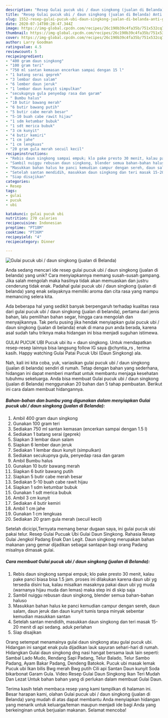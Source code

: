 ```yaml
---
description: "Resep Gulai pucuk ubi / daun singkong (jualan di Belanda) Anti Gagal"
title: "Resep Gulai pucuk ubi / daun singkong (jualan di Belanda) Anti Gagal"
slug: 1552-resep-gulai-pucuk-ubi-daun-singkong-jualan-di-belanda-anti-gagal
date: 2020-07-14T00:28:47.344Z
image: https://img-global.cpcdn.com/recipes/26c190b39c4fa35b/751x532cq70/gulai-pucuk-ubi-daun-singkong-jualan-di-belanda-foto-resep-utama.jpg
thumbnail: https://img-global.cpcdn.com/recipes/26c190b39c4fa35b/751x532cq70/gulai-pucuk-ubi-daun-singkong-jualan-di-belanda-foto-resep-utama.jpg
cover: https://img-global.cpcdn.com/recipes/26c190b39c4fa35b/751x532cq70/gulai-pucuk-ubi-daun-singkong-jualan-di-belanda-foto-resep-utama.jpg
author: Larry Goodman
ratingvalue: 4.5
reviewcount: 5
recipeingredient:
- "400 gram daun singkong"
- "100 gram teri"
- "750 ml santan kemasan encerkan sampai dengan 15 l"
- "1 batang serai geprek"
- "3 lembar daun salam"
- "6 lember daun jeruk"
- "1 lembar daun kunyit simpulkan"
- "secukupnya gula penyedap rasa dan garam"
- " Bumbu halus"
- "10 butir bawang merah"
- "6 butir bawang putih"
- "5 butir cabe merah besar"
- "5-10 buah cabe rawit hijau"
- "1 sdm ketumbar bubuk"
- "1 sdt merica bubuk"
- "3 cm kunyit"
- "4 butir kemiri"
- "1 cm jahe"
- "1 cm lengkuas"
- "20 gram gula merah secuil kecil"
recipeinstructions:
- "Rebis daun singkong sampai empuk; klo pake presto 30 menit, kalau pake panci biasa bisa 1.5 jam. proses ini dilakukan karena daun ubi yg tersedia disini tua, kalau misalkan masaknya pakai daun ubi yg muda (warnanya hijau muda dan lemas) maka step ini di skip saja"
- "Sambil nuiggu rebusan daun singkong, blender semua bahan-bahan haluso"
- "Masukkan bahan halus ke panci kemudian campur dengan sereh, daun salam, daun jeruk dan daun kunyit tumis tanpa minyak sebentar kemudian masukkan santan"
- "Setelah santan mendidih, masukkan daun singkong dan teri masak 15-20 menit di api sedang. aduk perlahan"
- "Siap disajikan"
categories:
- Resep
tags:
- gulai
- pucuk
- ubi

katakunci: gulai pucuk ubi 
nutrition: 270 calories
recipecuisine: Indonesian
preptime: "PT18M"
cooktime: "PT36M"
recipeyield: "4"
recipecategory: Dinner

---
```



![Gulai pucuk ubi / daun singkong (jualan di Belanda)](https://img-global.cpcdn.com/recipes/26c190b39c4fa35b/751x532cq70/gulai-pucuk-ubi-daun-singkong-jualan-di-belanda-foto-resep-utama.jpg)

Anda sedang mencari ide resep gulai pucuk ubi / daun singkong (jualan di belanda) yang unik? Cara menyiapkannya memang susah-susah gampang. Jika salah mengolah maka hasilnya tidak akan memuaskan dan justru cenderung tidak enak. Padahal gulai pucuk ubi / daun singkong (jualan di belanda) yang enak selayaknya memiliki aroma dan cita rasa yang mampu memancing selera kita.

Ada beberapa hal yang sedikit banyak berpengaruh terhadap kualitas rasa dari gulai pucuk ubi / daun singkong (jualan di belanda), pertama dari jenis bahan, lalu pemilihan bahan segar, hingga cara mengolah dan menyajikannya. Tak perlu pusing jika hendak menyiapkan gulai pucuk ubi / daun singkong (jualan di belanda) enak di mana pun anda berada, karena asal sudah tahu triknya maka hidangan ini bisa menjadi suguhan istimewa.

GULAI PUCUK UBI Pucuk ubi itu = daun singkong. Untuk mendapatkan resep-resep lainnya bisa langsung follow IG saya @chyntia_rs , terima kasih. Happy watching Gulai Patai Pucuk Ubi (Daun Singkong) ala.


Nah, kali ini kita coba, yuk, variasikan gulai pucuk ubi / daun singkong (jualan di belanda) sendiri di rumah. Tetap dengan bahan yang sederhana, hidangan ini dapat memberi manfaat untuk membantu menjaga kesehatan tubuhmu sekeluarga. Anda bisa membuat Gulai pucuk ubi / daun singkong (jualan di Belanda) menggunakan 20 bahan dan 5 tahap pembuatan. Berikut ini cara dalam membuat hidangannya.

<!--inarticleads1-->

##### Bahan-bahan dan bumbu yang digunakan dalam menyiapkan Gulai pucuk ubi / daun singkong (jualan di Belanda):

1. Ambil 400 gram daun singkong
1. Gunakan 100 gram teri
1. Sediakan 750 ml santan kemasan (encerkan sampai dengan 1.5 l)
1. Sediakan 1 batang serai (geprek)
1. Siapkan 3 lembar daun salam
1. Siapkan 6 lember daun jeruk
1. Sediakan 1 lembar daun kunyit (simpulkan)
1. Sediakan secukupnya gula, penyedap rasa dan garam
1. Ambil  Bumbu halus
1. Gunakan 10 butir bawang merah
1. Siapkan 6 butir bawang putih
1. Siapkan 5 butir cabe merah besar
1. Sediakan 5-10 buah cabe rawit hijau
1. Siapkan 1 sdm ketumbar bubuk
1. Gunakan 1 sdt merica bubuk
1. Ambil 3 cm kunyit
1. Sediakan 4 butir kemiri
1. Ambil 1 cm jahe
1. Gunakan 1 cm lengkuas
1. Sediakan 20 gram gula merah (secuil kecil)


Setelah dicicipi,Ternyata memang benar dugaan saya, ini gulai pucuk ubi pakai telur. Resep Gulai Pucuak Ubi Gulai Daun Singkong. Rahasia Resep Gulai Jengkol Padang Enak Dan Legit. Daun singkong merupakan bahan makanan yang gemar dijadikan sebagai santapan bagi orang Padang misalnya dimasak gulai. 

<!--inarticleads2-->

##### Cara membuat Gulai pucuk ubi / daun singkong (jualan di Belanda):

1. Rebis daun singkong sampai empuk; klo pake presto 30 menit, kalau pake panci biasa bisa 1.5 jam. proses ini dilakukan karena daun ubi yg tersedia disini tua, kalau misalkan masaknya pakai daun ubi yg muda (warnanya hijau muda dan lemas) maka step ini di skip saja
1. Sambil nuiggu rebusan daun singkong, blender semua bahan-bahan haluso
1. Masukkan bahan halus ke panci kemudian campur dengan sereh, daun salam, daun jeruk dan daun kunyit tumis tanpa minyak sebentar kemudian masukkan santan
1. Setelah santan mendidih, masukkan daun singkong dan teri masak 15-20 menit di api sedang. aduk perlahan
1. Siap disajikan


Orang setempat menamainya gulai daun singkong atau gulai pucuk ubi. Hidangan ini sangat enak pula dijadikan lauk sayuran sehari-hari di rumah. Hidangkan Gulai daun singkong dng nasi hangat bersama lauk lain seperti: Sambal Lado Mudo, Rendang Sapi Padang, Telur Balado, Telur Sambo Padang, Ayam Bakar Padang, Dendeng Batokok. Pucuk ubi masak lemak Pucuk ubi Ikan bilis Bwg merah Bwg putih Cili api Santan Daun kunyit Soda bikarbonat Garam Gula. Video Resep Gulai Daun Singkong Ikan Teri Mudah Dan Lezat Untuk bahan bahan yang di perlukan dalam membuat Gulai Daun. 

Terima kasih telah membaca resep yang kami tampilkan di halaman ini. Besar harapan kami, olahan Gulai pucuk ubi / daun singkong (jualan di Belanda) yang mudah di atas dapat membantu Anda menyiapkan hidangan yang menarik untuk keluarga/teman maupun menjadi ide bagi Anda yang berkeinginan untuk berjualan makanan. Selamat mencoba!
